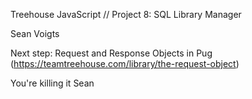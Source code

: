Treehouse JavaScript // Project 8: SQL Library Manager

Sean Voigts

Next step: Request and Response Objects in Pug
(https://teamtreehouse.com/library/the-request-object)

You're killing it Sean